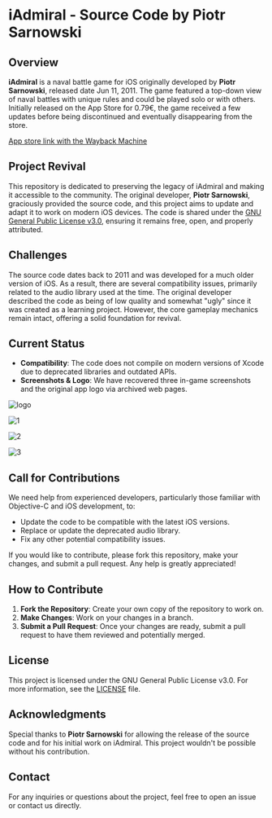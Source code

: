 # iAdmiral - Source Code by Piotr Sarnowski

## Overview

**iAdmiral** is a naval battle game for iOS originally developed by **Piotr Sarnowski**, released date Jun 11, 2011. The game featured a top-down view of naval battles with unique rules and could be played solo or with others. Initially released on the App Store for 0.79€, the game received a few updates before being discontinued and eventually disappearing from the store.

[App store link with the Wayback Machine](https://web.archive.org/web/20110614195317/http://itunes.apple.com/app/iadmiral/id441896242)

## Project Revival

This repository is dedicated to preserving the legacy of iAdmiral and making it accessible to the community. The original developer, **Piotr Sarnowski**, graciously provided the source code, and this project aims to update and adapt it to work on modern iOS devices. The code is shared under the [GNU General Public License v3.0](./LICENSE), ensuring it remains free, open, and properly attributed.

## Challenges

The source code dates back to 2011 and was developed for a much older version of iOS. As a result, there are several compatibility issues, primarily related to the audio library used at the time. The original developer described the code as being of low quality and somewhat "ugly" since it was created as a learning project. However, the core gameplay mechanics remain intact, offering a solid foundation for revival.

## Current Status

- **Compatibility**: The code does not compile on modern versions of Xcode due to deprecated libraries and outdated APIs.
- **Screenshots & Logo**: We have recovered three in-game screenshots and the original app logo via archived web pages.

![logo](https://github.com/user-attachments/assets/058bda75-754e-49eb-af32-28282decf27d)

![1](https://github.com/user-attachments/assets/0a07c346-45c5-4526-9c39-aacac6b718a6)

![2](https://github.com/user-attachments/assets/06a8dfdc-68c2-472f-8b3e-4ab2c995fe61)

![3](https://github.com/user-attachments/assets/23377c3c-bddc-43f4-8cd7-2247960b47c8)

## Call for Contributions

We need help from experienced developers, particularly those familiar with Objective-C and iOS development, to:
- Update the code to be compatible with the latest iOS versions.
- Replace or update the deprecated audio library.
- Fix any other potential compatibility issues.

If you would like to contribute, please fork this repository, make your changes, and submit a pull request. Any help is greatly appreciated!

## How to Contribute

1. **Fork the Repository**: Create your own copy of the repository to work on.
2. **Make Changes**: Work on your changes in a branch.
3. **Submit a Pull Request**: Once your changes are ready, submit a pull request to have them reviewed and potentially merged.

## License

This project is licensed under the GNU General Public License v3.0. For more information, see the [LICENSE](./LICENSE) file.

## Acknowledgments

Special thanks to **Piotr Sarnowski** for allowing the release of the source code and for his initial work on iAdmiral. This project wouldn't be possible without his contribution.

## Contact

For any inquiries or questions about the project, feel free to open an issue or contact us directly.

